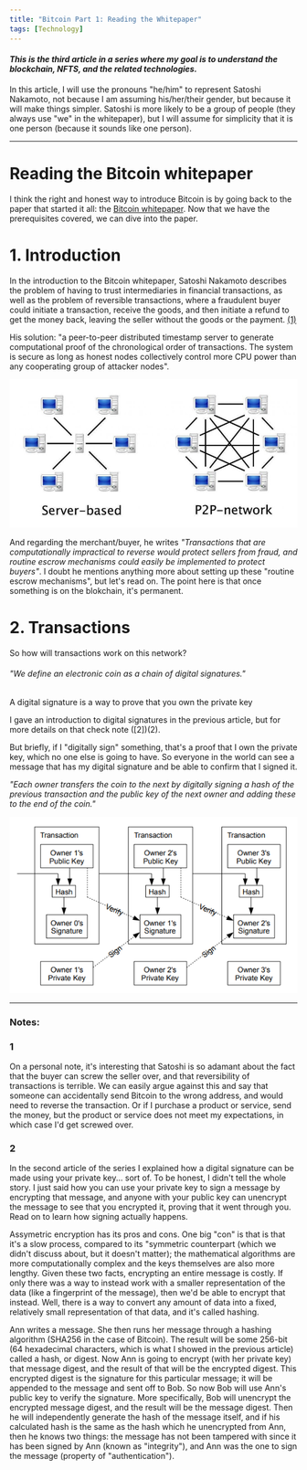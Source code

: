 ```yaml
---
title: "Bitcoin Part 1: Reading the Whitepaper"
tags: [Technology]
---
```


#### _This is the third article in a series where my goal is to understand the blockchain, NFTS, and the related technologies._


In this article, I will use the pronouns "he/him" to represent Satoshi Nakamoto, not because I am assuming his/her/their gender, but because it will make things simpler. Satoshi is more likely to be a group of people (they always use "we" in the whitepaper), but I will assume for simplicity that it is one person (because it sounds like one person).

----------------------------

# Reading the Bitcoin whitepaper

I think the right and honest way to introduce Bitcoin is by going back to the paper that started it all: the [Bitcoin whitepaper](https://bitcoin.org/bitcoin.pdf). Now that we have the prerequisites covered, we can dive into the paper.

# 1. Introduction

In the introduction to the Bitcoin whitepaper, Satoshi Nakamoto describes the problem of having to trust intermediaries in financial transactions, as well as the problem of reversible transactions, where a fraudulent buyer could initiate a transaction, receive the goods, and then initiate a refund to get the money back, leaving the seller without the goods or the payment. [(1)](1)

His solution: "a peer-to-peer distributed timestamp server to generate computational proof of the chronological order of transactions. The system is secure as long as honest nodes collectively control more CPU power than any cooperating group of attacker nodes".

![trees](..\images\Server-based-network-vs-Peer-to-Peer-network-Digital-Impact-Labs-2017.png)

And regarding the merchant/buyer, he writes _"Transactions that are computationally impractical to reverse would protect sellers from fraud, and routine escrow mechanisms could easily be implemented to protect buyers"_. I doubt he mentions anything more about setting up these "routine escrow mechanisms", but let's read on. The point here is that once something is on the blokchain, it's permanent.

# 2. Transactions

So how will transactions work on this network? 

###### _"We define an electronic coin as a chain of digital signatures."_

 A digital signature is a way to prove that you own the private key

I gave an introduction to digital signatures in the previous article, but for more details on that check note ([2])(2).

But briefly, if I "digitally sign" something, that's a proof that I own the private key, which no one else is going to have. So everyone in the world can see a message that has my digital signature and be able to confirm that I signed it. 

_"Each owner transfers the coin to the next by digitally signing a hash of the previous transaction and the public key of the next owner and adding these to the end of the coin."_

![trees](..\images\btc\img1.PNG)

---

### Notes:

### 1
On a personal note, it's interesting that Satoshi is so adamant about the fact that the buyer can screw the seller over, and that reversibility of transactions is terrible. We can easily argue against this and say that someone can accidentally send Bitcoin to the wrong address, and would need to reverse the transaction. Or if I purchase a product or service, send the money, but the product or service does not meet my expectations, in which case I'd get screwed over.

### 2
In the second article of the series I explained how a digital signature can be made using your private key... sort of. To be honest, I didn't tell the whole story. I just said how you can use your private key to sign a message by encrypting that message, and anyone with your public key can unencrypt the message to see that you encrypted it, proving that it went through you. Read on to learn how signing actually happens.

Assymetric encryption has its pros and cons. One big "con" is that is that it's a slow process, compared to its "symmetric counterpart (which we didn't discuss about, but it doesn't matter); the mathematical algorithms are more computationally complex and the keys themselves are also more lengthy. Given these two facts, encrypting an entire message is costly. If only there was a way to instead work with a smaller representation of the data (like a fingerprint of the message), then we'd be able to encrypt that instead. Well, there is a way to convert any amount of data into a fixed, relatively small representation of that data, and it's called hashing.

Ann writes a message. She then runs her message through a hashing algorithm (SHA256 in the case of Bitcoin). The result will be some 256-bit (64 hexadecimal characters, which is what I showed in the previous article) called a hash, or digest. Now Ann is going to encrypt (with her private key) that message digest, and the result of that will be the encrypted digest. This encrypted digest is the signature for this particular message; it will be appended to the message and sent off to Bob. So now Bob will use Ann's public key to verify the signature. More specifically, Bob will unencrypt the encrypted message digest, and the result will be the message digest. Then he will independently generate the hash of the message itself, and if his calculated hash is the same as the hash which he unencrypted from Ann, then he knows two things: the message has not been tampered with since it has been signed by Ann (known as "integrity"), and Ann was the one to sign the message (property of "authentication").